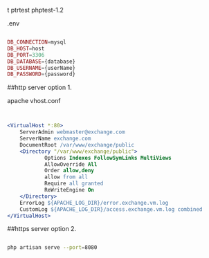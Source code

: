 t ptrtest
phptest-1.2


.env

```php

DB_CONNECTION=mysql
DB_HOST=host
DB_PORT=3306
DB_DATABASE={database}
DB_USERNAME={userName}
DB_PASSWORD={password}

```


##http server option 1. 


apache vhost.conf

```apache


<VirtualHost *:80>
    ServerAdmin webmaster@exchange.com
    ServerName exchange.com
    DocumentRoot /var/www/exchange/public
    <Directory "/var/www/exchange/public">
            Options Indexes FollowSymLinks MultiViews
            AllowOverride All
            Order allow,deny
            allow from all
            Require all granted
            ReWriteEngine On
    </Directory>
    ErrorLog ${APACHE_LOG_DIR}/error.exchange.vm.log
    CustomLog ${APACHE_LOG_DIR}/access.exchange.vm.log combined
</VirtualHost>


```

##https server option 2.

```bash

php artisan serve --port=8080

```






